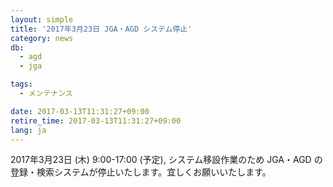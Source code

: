 ```yaml
---
layout: simple
title: '2017年3月23日 JGA・AGD システム停止'
category: news
db:
  - agd
  - jga

tags:
  - メンテナンス

date: 2017-03-13T11:31:27+09:00
retire_time: 2017-03-13T11:31:27+09:00
lang: ja
---
```


<p>2017年3月23日 (木) 9:00-17:00 (予定), システム移設作業のため JGA・AGD の登録・検索システムが停止いたします。宜しくお願いいたします。</p>
